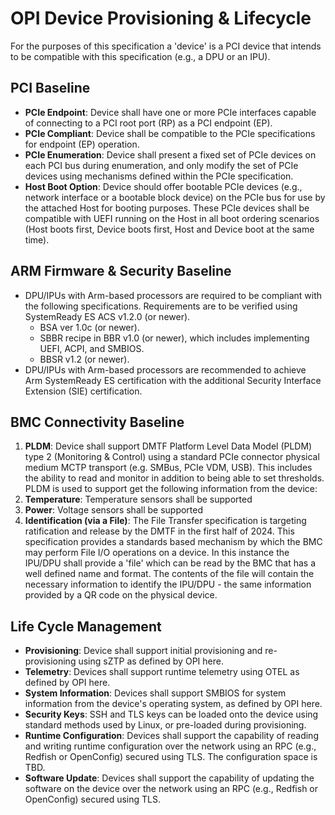 # OPI Device Provisioning & Lifecycle

For the purposes of this specification a 'device' is a PCI device that intends to be compatible with this specification (e.g., a DPU or an IPU).

## PCI Baseline

- **PCIe Endpoint**: Device shall have one or more PCIe interfaces capable of connecting to a PCI root port (RP) as a PCI endpoint (EP).
- **PCIe Compliant**: Device shall be compatible to the PCIe specifications for endpoint (EP) operation.
- **PCIe Enumeration**: Device shall present a fixed set of PCIe devices on each PCI bus during enumeration, and only modify the set of PCIe devices using mechanisms defined within the PCIe specification.
- **Host Boot Option**: Device should offer bootable PCIe devices (e.g., network interface or a bootable block device) on the PCIe bus for use by the attached Host for booting purposes. These PCIe devices shall be compatible with UEFI running on the Host in all boot ordering scenarios (Host boots first, Device boots first, Host and Device boot at the same time).

## ARM Firmware & Security Baseline

- DPU/IPUs with Arm-based processors are required to be compliant with the following specifications. Requirements are to be verified using SystemReady ES ACS v1.2.0 (or newer).
  - BSA ver 1.0c (or newer).
  - SBBR recipe in BBR v1.0 (or newer), which includes implementing UEFI, ACPI, and SMBIOS.
  - BBSR v1.2 (or newer).
- DPU/IPUs with Arm-based processors are recommended to achieve Arm SystemReady ES certification with the additional Security Interface Extension (SIE) certification.

## BMC Connectivity Baseline

1. **PLDM**: Device shall support DMTF Platform Level Data Model (PLDM) type 2 (Monitoring & Control) using a standard PCIe connector physical medium MCTP transport (e.g. SMBus, PCIe VDM, USB). This includes the ability to read and monitor in addition to being able to set thresholds. PLDM is used to support get the following information from the device:
  1. **Temperature**: Temperature sensors shall be supported
  2. **Power**: Voltage sensors shall be supported
  3. **Identification (via a File)**: The File Transfer specification is targeting ratification and release by the DMTF in the first half of 2024.  This specification provides a standards based mechanism by which the BMC may perform File I/O operations on a device. In this instance the IPU/DPU shall provide a 'file' which can be read by the BMC that has a well defined name and format.  The contents of the file will contain the necessary information to identify the IPU/DPU - the same information provided by a QR code on the physical device.

## Life Cycle Management

- **Provisioning**: Device shall support initial provisioning and re-provisioning using sZTP as defined by OPI here.
- **Telemetry**: Devices shall support runtime telemetry using OTEL as defined by OPI here.
- **System Information**: Devices shall support SMBIOS for system information from the device's operating system, as defined by OPI here.
- **Security Keys**: SSH and TLS keys can be loaded onto the device using standard methods used by Linux, or pre-loaded during provisioning.
- **Runtime Configuration**: Devices shall support the capability of reading and writing runtime configuration over the network using an RPC (e.g., Redfish or OpenConfig) secured using TLS. The configuration space is TBD.
- **Software Update**: Devices shall support the capability of updating the software on the device over the network using an RPC (e.g., Redfish or OpenConfig) secured using TLS.
